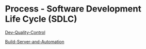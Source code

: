 # Process - Software Development Life Cycle (SDLC)

[Dev-Quality-Control](Dev-Quality-Control)

[Build-Server-and-Automation](Build-Server-and-Automation)
